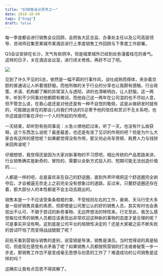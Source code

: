 ```yaml
---
title: "Q3销售会议思考之一"
date: 2018-10-09
tags: ["Engg"]
draft: false
---
```


每一季度都会进行销售会议回顾，会把各大区总监、办事处主任以及公司高层领导、咨询师召集至某城市某酒店进行上季度销售工作回顾与下季度工作部署。

Q3会议安排在长沙，天气有些阴冷，但是城里城外已经到处弥漫着桂花的香气。这样的日子，关在酒店会议室，进行闭关修炼，再好不过了吧。

![](1.webp "")

见到了许久不见的S总，依然是一幅不羁的行事作风，谈吐成熟而得体，夹杂着京腔的普通话让人听着很舒服。而他所做的关于行业的分享也让我颇有感触，行业政策、术语、机构都了解的异常深入与透彻，讲的也清晰明白，让人舒服。这一两年，听到不少同事对他都颇有微词，而他自己这一两年在公司混的也不尽如人意，但不管怎么说，在我心底还是对他还是有一种不自觉的敬佩，这是从做研发时就有的，可能跟达哥在的那会儿向我们传达的S总寄予他的信任和赏识不无关系吧，也许这就是印象在评价一个人时所起的作用吧。

一天结束，却听到有些同事说：火急火燎地赶过来，听了一天，也没有什么收获呀。这个东西怎么说呢？最差最差，也还是有涨了见识的作用的吧？但是为什么大家会有这样的感觉呢？如果都觉得没有作用，那又何必舟车劳顿、耗费人力与钱财来回奔波呢？

仔细想想，我觉得还是因为大家对新事物的不习惯吧，相比传统的产品思路来讲，行业销售确实是新奇的、冒险的、需要以全新方式投入的、短期可能无法创造价值的……

人都是一样的吧，总是喜欢呆在自己的舒适圈，直到外界环境把这个舒适圈完全剥夺后，才会被逼无奈走上之前完全没有想象过的道路，反过来，只要舒适圈还存在着，那大部分人的本性都是不会主动去跳出的。

销售本是一个不应该受条条框框约束、不受规则左右的工作，豪爽、天马行空大多是一些好销售具备的素质，但即使是公司里公认的好的销售人员，其实有时也会表现出不认可、不屑于尝试的新奇事物、无边界想法的特性来。行文至此，我怎么感觉每位优秀的销售人员都应该表现出非常欢迎这种新的事物的态度才是合理的呢？可是事实并没有啊。这到底是公司平台的局限性决定的？还是大家被之前不断失败的尝试吓怕了而变得战战兢兢了呢？

前些天看到营销与销售的差别，说营销是导演，销售是演员。当时觉得说的真是贴切，但是现在感觉有点矛盾了呢？如果销售人员都按照营销的打法或者秘笈一步一步走，那销售工作岂不是变成毫无思想与创意的工作了？难道成功的公司销售是这样的吗？

这确实让我有点百思不得其解了。